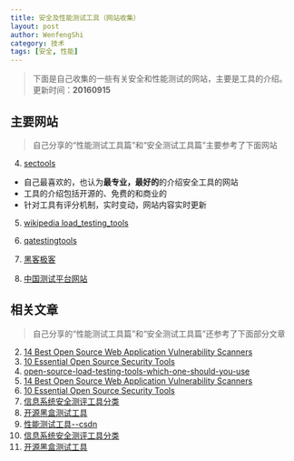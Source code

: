 ```yaml
---
title: 安全及性能测试工具（网站收集）
layout: post
author: WenfengShi
category: 技术
tags: [安全, 性能]
---
```


> 下面是自己收集的一些有关安全和性能测试的网站，主要是工具的介绍。  
更新时间：**20160915**

## 主要网站

> 自己分享的“性能测试工具篇”和“安全测试工具篇”主要参考了下面网站

4. [sectools][39]
- 自己最喜欢的，也认为**最专业，最好的**的介绍安全工具的网站
- 工具的介绍包括开源的、免费的和商业的
- 针对工具有评分机制，实时变动，网站内容实时更新

5. [wikipedia load_testing_tools][32]

5. [qatestingtools][31]

5. [黑客极客][40]

7. [中国测试平台网站][1]


## 相关文章

> 自己分享的“性能测试工具篇”和“安全测试工具篇”还参考了下面部分文章

2. [14 Best Open Source Web Application Vulnerability Scanners][37]
3. [10 Essential Open Source Security Tools][38]
7. [open-source-load-testing-tools-which-one-should-you-use][30]
2. [14 Best Open Source Web Application Vulnerability Scanners][37]
3. [10 Essential Open Source Security Tools][38]
1. [信息系统安全测评工具分类][36]
6. [开源黑盒测试工具][41]
8. [性能测试工具--csdn][33]
1. [信息系统安全测评工具分类][36]
6. [开源黑盒测试工具][41]



  [1]: http://www.chinatesting.cn/
  [30]: https://www.blazemeter.com/blog/open-source-load-testing-tools-which-one-should-you-use
  [31]: http://www.qatestingtools.com
  [32]: https://en.wikipedia.org/wiki/Load_testing#Load_testing_tools
  [33]: http://blog.csdn.net/y_xianjun/article/details/48001025?locationNum=7
  [36]: http://3y.uu456.com/bp_15min6hxw61xkfw974r3_1.html
  [37]: http://resources.infosecinstitute.com/14-popular-web-application-vulnerability-scanners/
  [38]: https://hackertarget.com/10-open-source-security-tools/
  [39]: http://sectools.org/
  [40]: http://www.freebuf.com/sectool
  [41]: http://www.hackdig.com/03/hack-19430.html
